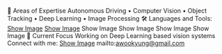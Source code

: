 🚗 Areas of Expertise
Autonomous Driving • Computer Vision • Object Tracking • Deep Learning • Image Processing
🛠️ Languages and Tools:
[Show Image](https://img.shields.io/badge/-Python-3776AB?style=flat&logo=python&logoColor=white)
[Show Image](https://img.shields.io/badge/-C++-00599C?style=flat&logo=c%2B%2B&logoColor=white)
Show Image
Show Image
Show Image
Show Image
🎯 Current Focus
Working on Deep Learning based vision systems  
Connect with me:
[Show Image](https://linkedin.com/in/robert-an)
mailto:awookyung@gmail.com

